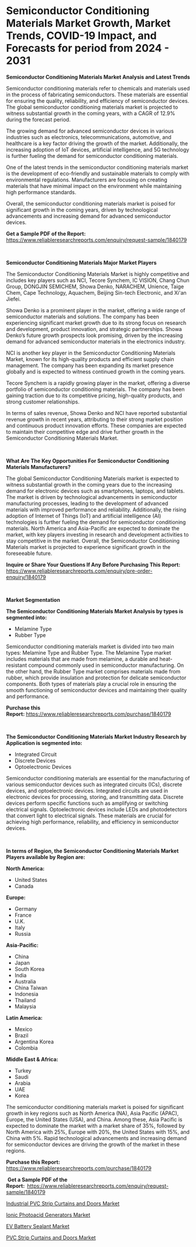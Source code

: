 <p><h1>Semiconductor Conditioning Materials Market Growth, Market Trends, COVID-19 Impact, and Forecasts for period from 2024 - 2031</h1></p><p><strong>Semiconductor Conditioning Materials Market Analysis and Latest Trends</strong></p>
<p><p>Semiconductor conditioning materials refer to chemicals and materials used in the process of fabricating semiconductors. These materials are essential for ensuring the quality, reliability, and efficiency of semiconductor devices. The global semiconductor conditioning materials market is projected to witness substantial growth in the coming years, with a CAGR of 12.9% during the forecast period.</p><p>The growing demand for advanced semiconductor devices in various industries such as electronics, telecommunications, automotive, and healthcare is a key factor driving the growth of the market. Additionally, the increasing adoption of IoT devices, artificial intelligence, and 5G technology is further fueling the demand for semiconductor conditioning materials.</p><p>One of the latest trends in the semiconductor conditioning materials market is the development of eco-friendly and sustainable materials to comply with environmental regulations. Manufacturers are focusing on creating materials that have minimal impact on the environment while maintaining high performance standards.</p><p>Overall, the semiconductor conditioning materials market is poised for significant growth in the coming years, driven by technological advancements and increasing demand for advanced semiconductor devices.</p></p>
<p><strong>Get a Sample PDF of the Report:&nbsp;</strong> <a href="https://www.reliableresearchreports.com/enquiry/request-sample/1840179">https://www.reliableresearchreports.com/enquiry/request-sample/1840179</a></p>
<p>&nbsp;</p>
<p><strong>Semiconductor Conditioning Materials Major Market Players</strong></p>
<p><p>The Semiconductor Conditioning Materials Market is highly competitive and includes key players such as NCI, Tecore Synchem, IC VISION, Chang Chun Group, DONGJIN SEMICHEM, Showa Denko, NARACHEM, Unience, Taige Chem, Cape Technology, Aquachem, Beijing Sin-tech Electronic, and Xi'an Jiefei.</p><p>Showa Denko is a prominent player in the market, offering a wide range of semiconductor materials and solutions. The company has been experiencing significant market growth due to its strong focus on research and development, product innovation, and strategic partnerships. Showa Denko’s future growth prospects look promising, driven by the increasing demand for advanced semiconductor materials in the electronics industry.</p><p>NCI is another key player in the Semiconductor Conditioning Materials Market, known for its high-quality products and efficient supply chain management. The company has been expanding its market presence globally and is expected to witness continued growth in the coming years.</p><p>Tecore Synchem is a rapidly growing player in the market, offering a diverse portfolio of semiconductor conditioning materials. The company has been gaining traction due to its competitive pricing, high-quality products, and strong customer relationships.</p><p>In terms of sales revenue, Showa Denko and NCI have reported substantial revenue growth in recent years, attributing to their strong market position and continuous product innovation efforts. These companies are expected to maintain their competitive edge and drive further growth in the Semiconductor Conditioning Materials Market.</p></p>
<p>&nbsp;</p>
<p><strong>What Are The Key Opportunities For Semiconductor Conditioning Materials Manufacturers?</strong></p>
<p><p>The global Semiconductor Conditioning Materials market is expected to witness substantial growth in the coming years due to the increasing demand for electronic devices such as smartphones, laptops, and tablets. The market is driven by technological advancements in semiconductor manufacturing processes, leading to the development of advanced materials with improved performance and reliability. Additionally, the rising adoption of Internet of Things (IoT) and artificial intelligence (AI) technologies is further fueling the demand for semiconductor conditioning materials. North America and Asia-Pacific are expected to dominate the market, with key players investing in research and development activities to stay competitive in the market. Overall, the Semiconductor Conditioning Materials market is projected to experience significant growth in the foreseeable future.</p></p>
<p><strong>Inquire or Share Your Questions If Any Before Purchasing This Report:</strong> <a href="https://www.reliableresearchreports.com/enquiry/pre-order-enquiry/1840179">https://www.reliableresearchreports.com/enquiry/pre-order-enquiry/1840179</a></p>
<p>&nbsp;</p>
<p><strong>Market Segmentation</strong></p>
<p><strong>The Semiconductor Conditioning Materials Market Analysis by types is segmented into:</strong></p>
<p><ul><li>Melamine Type</li><li>Rubber Type</li></ul></p>
<p><p>Semiconductor conditioning materials market is divided into two main types: Melamine Type and Rubber Type. The Melamine Type market includes materials that are made from melamine, a durable and heat-resistant compound commonly used in semiconductor manufacturing. On the other hand, the Rubber Type market comprises materials made from rubber, which provide insulation and protection for delicate semiconductor components. Both types of materials play a crucial role in ensuring the smooth functioning of semiconductor devices and maintaining their quality and performance.</p></p>
<p><strong>Purchase this Report:&nbsp;</strong><a href="https://www.reliableresearchreports.com/purchase/1840179">https://www.reliableresearchreports.com/purchase/1840179</a></p>
<p>&nbsp;</p>
<p><strong>The Semiconductor Conditioning Materials Market Industry Research by Application is segmented into:</strong></p>
<p><ul><li>Integrated Circuit</li><li>Discrete Devices</li><li>Optoelectronic Devices</li></ul></p>
<p><p>Semiconductor conditioning materials are essential for the manufacturing of various semiconductor devices such as integrated circuits (ICs), discrete devices, and optoelectronic devices. Integrated circuits are used in electronic devices for processing, storing, and transmitting data. Discrete devices perform specific functions such as amplifying or switching electrical signals. Optoelectronic devices include LEDs and photodetectors that convert light to electrical signals. These materials are crucial for achieving high performance, reliability, and efficiency in semiconductor devices.</p></p>
<p>&nbsp;</p>
<p><strong>In terms of Region, the Semiconductor Conditioning Materials Market Players available by Region are:</strong></p>
<p>
    <p> <strong> North America: </strong>
        <ul>
            <li>United States</li>
            <li>Canada</li>
        </ul>
        </p> 
    <p> <strong> Europe: </strong>
        <ul>
            <li>Germany</li>
            <li>France</li>
            <li>U.K.</li>
            <li>Italy</li>
            <li>Russia</li>
        </ul>
        </p> 
    <p> <strong> Asia-Pacific: </strong>
        <ul>
            <li>China</li>
            <li>Japan</li>
            <li>South Korea</li>
            <li>India</li>
            <li>Australia</li>
            <li>China Taiwan</li>
            <li>Indonesia</li>
            <li>Thailand</li>
            <li>Malaysia</li>
        </ul>
        </p> 
    <p> <strong> Latin America: </strong>
        <ul>
            <li>Mexico</li>
            <li>Brazil</li>
            <li>Argentina Korea</li>
            <li>Colombia</li>
        </ul>
        </p> 
    <p> <strong> Middle East & Africa: </strong>
        <ul>
            <li>Turkey</li>
            <li>Saudi</li>
            <li>Arabia</li>
            <li>UAE</li>
            <li>Korea</li>
        </ul>
    </p>
    </p>
<p><p>The semiconductor conditioning materials market is poised for significant growth in key regions such as North America (NA), Asia Pacific (APAC), Europe, the United States (USA), and China. Among these, Asia Pacific is expected to dominate the market with a market share of 35%, followed by North America with 25%, Europe with 20%, the United States with 15%, and China with 5%. Rapid technological advancements and increasing demand for semiconductor devices are driving the growth of the market in these regions.</p></p>
<p><strong>Purchase this Report: </strong><a href="https://www.reliableresearchreports.com/purchase/1840179">https://www.reliableresearchreports.com/purchase/1840179</a></p>
<p>&nbsp;<strong>Get a Sample PDF of the Report:&nbsp;&nbsp;</strong><a href="https://www.reliableresearchreports.com/enquiry/request-sample/1840179">https://www.reliableresearchreports.com/enquiry/request-sample/1840179</a></p>
<p><strong></strong></p>
<p><p><a href="https://github.com/danielneavesallisons03mba/Market-Research-Report-List-1/blob/main/industrial-pvc-strip-curtains-and-doors-market.md">Industrial PVC Strip Curtains and Doors Market</a></p><p><a href="https://github.com/changoleonlaverguenzanoexiste/Market-Research-Report-List-2/blob/main/ionic-photoacid-generators-market.md">Ionic Photoacid Generators Market</a></p><p><a href="https://github.com/tamvrosiya/Market-Research-Report-List-3/blob/main/ev-battery-sealant-market.md">EV Battery Sealant Market</a></p><p><a href="https://github.com/dimitrishawkinswaynenp91rgz/Market-Research-Report-List-1/blob/main/pvc-strip-curtains-and-doors-market.md">PVC Strip Curtains and Doors Market</a></p></p>